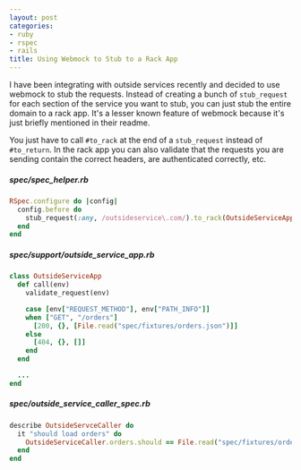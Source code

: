 ```yaml
---
layout: post
categories:
- ruby
- rspec
- rails
title: Using Webmock to Stub to a Rack App
---
```


I have been integrating with outside services recently and decided to use webmock to stub the requests. Instead of creating a bunch of `stub_request` for each section of the service you want to stub, you can just stub the entire domain to a rack app. It's a lesser known feature of webmock because it's just briefly mentioned in their readme.

You just have to call `#to_rack` at the end of a `stub_request` instead of `#to_return`. In the rack app you can also validate that the requests you are sending contain the correct headers, are authenticated correctly, etc.

##### spec/spec_helper.rb
```ruby
RSpec.configure do |config|
  config.before do
    stub_request(:any, /outsideservice\.com/).to_rack(OutsideServiceApp.new)
  end
end
```

##### spec/support/outside_service_app.rb
```ruby
class OutsideServiceApp
  def call(env)
    validate_request(env)

    case [env["REQUEST_METHOD"], env["PATH_INFO"]]
    when ["GET", "/orders"]
      [200, {}, [File.read("spec/fixtures/orders.json")]]
    else
      [404, {}, []]
    end
  end

  ...
end
```

##### spec/outside_service_caller_spec.rb
```ruby
describe OutsideServceCaller do
  it "should load orders" do
    OutsideServiceCaller.orders.should == File.read("spec/fixtures/orders.json")
  end
end
```
